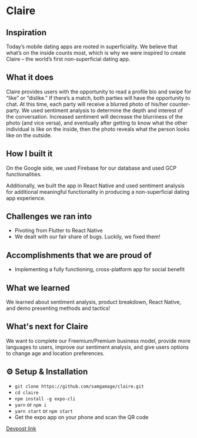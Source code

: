 # Claire

## Inspiration

Today’s mobile dating apps are rooted in superficiality. We believe that what’s on the inside counts most, which is why we were inspired to create Claire – the world’s first non-superficial dating app.

## What it does

Claire provides users with the opportunity to read a profile bio and swipe for “like” or “dislike.” If there’s a match, both parties will have the opportunity to chat. At this time, each party will receive a blurred photo of his/her counter-party. We used sentiment analysis to determine the depth and interest of the conversation. Increased sentiment will decrease the blurriness of the photo (and vice versa), and eventually after getting to know what the other individual is like on the inside, then the photo reveals what the person looks like on the outside.

## How I built it

On the Google side, we used Firebase for our database and used GCP functionalities.

Additionally, we built the app in React Native and used sentiment analysis for additional meaningful functionality in producing a non-superficial dating app experience.

## Challenges we ran into

- Pivoting from Flutter to React Native
- We dealt with our fair share of bugs. Luckily, we fixed them!

## Accomplishments that we are proud of

- Implementing a fully functioning, cross-platform app for social benefit

## What we learned

We learned about sentiment analysis, product breakdown, React Native, and demo presenting methods and tactics!

## What's next for Claire

We want to complete our Freemium/Premium business model, provide more languages to users, improve our sentiment analysis, and give users options to change age and location preferences.

## ⚙️ Setup & Installation

- `git clone https://github.com/samgamage/claire.git`
- `cd claire`
- `npm install -g expo-cli`
- `yarn` or `npm i`
- `yarn start` or `npm start`
- Get the expo app on your phone and scan the QR code

[Devpost link](https://devpost.com/software/claire-x0uz64)
